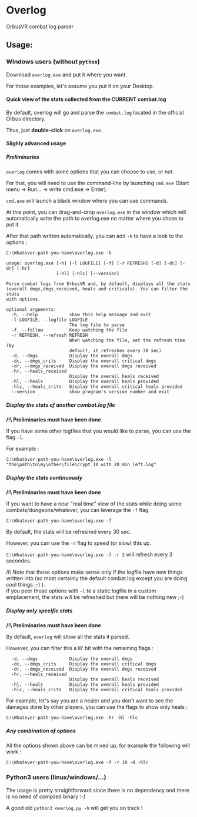 # Overlog
OrbusVR combat log parser

## Usage: 

### Windows users (without `python`)

Download `overlog.exe` and put it where you want.

For those examples, let's assume you put it on your Desktop.


#### Quick view of the stats collected from the CURRENT combat.log

By default, overlog will go and parse the `combat.log` located in the official Orbus directory.

Thus, just **double-click** on `overlog.exe`.


#### Slighly advanced usage

##### Preliminaries

`overlog` comes with some options that you can choose to use, or not.

For that, you will need to use the command-line by launching `cmd.exe` (Start menu -> Run... -> write cmd.exe -> Enter).

`cmd.exe` will launch a black window where you can use commands.

At this point, you can drag-and-drop `overlog.exe` in the window which will automatically write the path to overlog.exe no matter where you chose to put it.

After that path written automatically, you can add `-h` to have a look to the options : 

`C:\Whatever-path-you-have\overlog.exe -h`

```
usage: overlog.exe [-h] [-l LOGFILE] [-f] [-r REFRESH] [-d] [-dc] [-dr] [-hr]
                   [-hl] [-hlc] [--version]

Parse combat logs from OrbusVR and, by default, displays all the stats
(overall dmgs,dmgs_received, heals and criticals). You can filter the stats
with options.

optional arguments:
  -h, --help            show this help message and exit
  -l LOGFILE, --logfile LOGFILE
                        The log file to parse
  -f, --follow          Keep watching the file
  -r REFRESH, --refresh REFRESH
                        When watching the file, set the refresh time (by
                        default, it refreshes every 30 sec)
  -d, --dmgs            Display the overall dmgs
  -dc, --dmgs_crits     Display the overall critical dmgs
  -dr, --dmgs_received  Display the overall dmgs received
  -hr, --heals_received
                        Display the overall heals received
  -hl, --heals          Display the overall heals provided
  -hlc, --heals_crits   Display the overall critical heals provided
  --version             show program's version number and exit
```

##### Display the stats of another combat.log file

**/!\ Preliminaries must have been done**

If you have some other logfiles that you would like to parse, you can use the flag `-l`.

For example : 

`C:\Whatever-path-you-have\overlog.exe -l "the\path\to\my\other\file\crypt_10_with_20_min_left.log"`

##### Display the stats continuously

**/!\ Preliminaries must have been done**

If you want to have a near "real time" view of the stats while doing some combats/dungeons/whatever, you can leverage the `-f` flag.

`C:\Whatever-path-you-have\overlog.exe -f`


By default, the stats will be refreshed every 30 sec.

However, you can use the `-r` flag to speed (or slow) this up.

`C:\Whatever-path-you-have\overlog.exe -f -r 3` will refresh every 3 secondes.

/i\ Note that those options make sense only if the logfile have new things written into (so most certainly the default combat.log except you are doing cool things ;-) ).  
If you peer those options with `-l` to a static logfile in a custom emplacement, the stats will be refreshed but there will be nothing new ;-)  

##### Display only specific stats

**/!\ Preliminaries must have been done**

By default, `overlog` will show all the stats it parsed.

However, you can filter this a lil' bit with the remaining flags : 
```
  -d, --dmgs            Display the overall dmgs
  -dc, --dmgs_crits     Display the overall critical dmgs
  -dr, --dmgs_received  Display the overall dmgs received
  -hr, --heals_received
                        Display the overall heals received
  -hl, --heals          Display the overall heals provided
  -hlc, --heals_crits   Display the overall critical heals provided
```

For example, let's say you are a healer and you don't want to see the damages done by other players, you can use the flags to show only heals : 

`C:\Whatever-path-you-have\overlog.exe -hr -hl -hlc`

##### Any combination of options

All the options shown above can be mixed up, for example the following will work : 

`C:\Whatever-path-you-have\overlog.exe -f -r 10 -d -hlc`


### Python3 users (linux/windows/...)

The usage is pretty straightforward since there is no dependency and there is no need of compiled binary :-)

A good old `python3 overlog.py -h` will get you on track !
